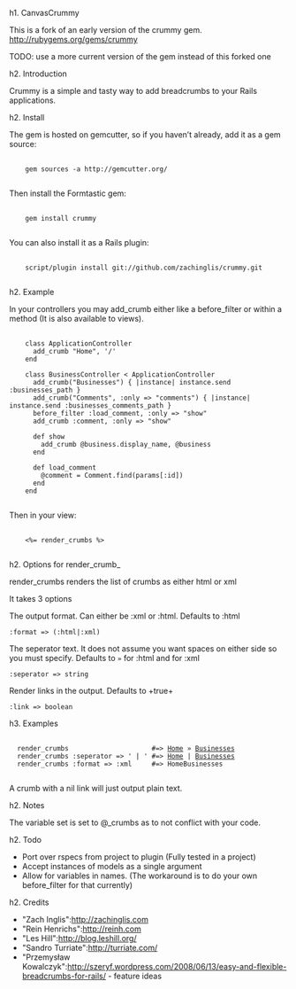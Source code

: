h1. CanvasCrummy

This is a fork of an early version of the crummy gem.
http://rubygems.org/gems/crummy

TODO: use a more current version of the gem instead of this forked one

h2. Introduction

Crummy is a simple and tasty way to add breadcrumbs to your Rails applications.

h2. Install

The gem is hosted on gemcutter, so if you haven’t already, add it as a gem source:

<pre>
  <code>
    gem sources -a http://gemcutter.org/
  </code>
</pre>

Then install the Formtastic gem:

<pre>
  <code>
    gem install crummy
  </code>
</pre>

You can also install it as a Rails plugin:

<pre>
  <code>
    script/plugin install git://github.com/zachinglis/crummy.git
  </code>
</pre>

h2. Example

In your controllers you may add_crumb either like a before_filter or within a method (It is also available to views).

<pre>
  <code>
    class ApplicationController
      add_crumb "Home", '/'
    end
    
    class BusinessController < ApplicationController
      add_crumb("Businesses") { |instance| instance.send :businesses_path }
      add_crumb("Comments", :only => "comments") { |instance| instance.send :businesses_comments_path }
      before_filter :load_comment, :only => "show"
      add_crumb :comment, :only => "show"
  
      def show
        add_crumb @business.display_name, @business
      end
      
      def load_comment
        @comment = Comment.find(params[:id])
      end
    end
  </code>
</pre>

Then in your view:

<pre>
  <code>
    <%= render_crumbs %>
  </code>
</pre>

h2. Options for render_crumb_

render_crumbs renders the list of crumbs as either html or xml

It takes 3 options

The output format. Can either be :xml or :html. Defaults to :html

<code>:format => (:html|:xml)</code>

The seperator text. It does not assume you want spaces on either side so you must specify. Defaults to <code>&raquo;</code> for :html and <code><crumb></code> for :xml

<code>:seperator => string</code>

Render links in the output. Defaults to +true+

<code>:link => boolean</code>        

h3. Examples

<pre>
 <code>
  render_crumbs                     #=> <a href="/">Home</a> &raquo; <a href="/businesses">Businesses</a>
  render_crumbs :seperator => ' | ' #=> <a href="/">Home</a> | <a href="/businesses">Businesses</a>
  render_crumbs :format => :xml     #=> <crumb href="/">Home</crumb><crumb href="/businesses">Businesses</crumb>
 </code>
</pre>
A crumb with a nil link will just output plain text.

h2. Notes

The variable set is set to @_crumbs as to not conflict with your code.

h2. Todo

* Port over rspecs from project to plugin (Fully tested in a project)
* Accept instances of models as a single argument
* Allow for variables in names. (The workaround is to do your own before_filter for that currently)

h2. Credits

* "Zach Inglis":http://zachinglis.com
* "Rein Henrichs":http://reinh.com
* "Les Hill":http://blog.leshill.org/
* "Sandro Turriate":http://turriate.com/
* "Przemysław Kowalczyk":http://szeryf.wordpress.com/2008/06/13/easy-and-flexible-breadcrumbs-for-rails/ - feature ideas
